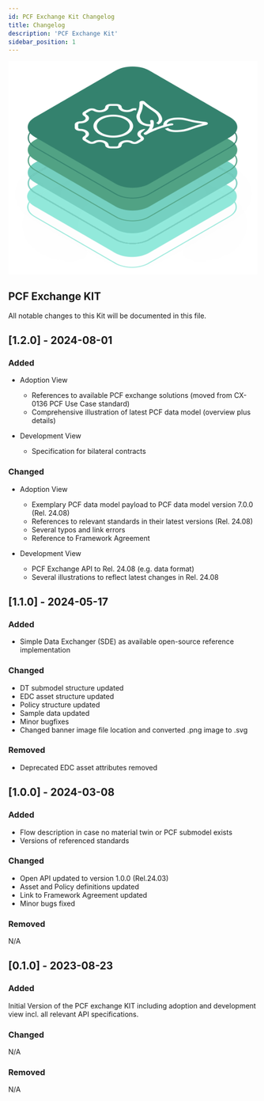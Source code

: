 ```yaml
---
id: PCF Exchange Kit Changelog
title: Changelog
description: 'PCF Exchange Kit'
sidebar_position: 1
---
```


![PCF Exchange kit banner](/img/kit-icons/pcf-kit-icon.svg)

## PCF Exchange KIT

All notable changes to this Kit will be documented in this file.

## [1.2.0] - 2024-08-01

### Added

* Adoption View
  - References to available PCF exchange solutions (moved from CX-0136 PCF Use Case standard)
  - Comprehensive illustration of latest PCF data model (overview plus details)

* Development View
  - Specification for bilateral contracts 

### Changed

* Adoption View
  - Exemplary PCF data model payload to PCF data model version 7.0.0 (Rel. 24.08)
  - References to relevant standards in their latest versions (Rel. 24.08)
  - Several typos and link errors
  - Reference to Framework Agreement

* Development View
  - PCF Exchange API to Rel. 24.08 (e.g. data format)
  - Several illustrations to reflect latest changes in Rel. 24.08

## [1.1.0] - 2024-05-17

### Added

* Simple Data Exchanger (SDE) as available open-source reference implementation

### Changed

* DT submodel structure updated
* EDC asset structure updated
* Policy structure updated
* Sample data updated
* Minor bugfixes
* Changed banner image file location and converted .png image to .svg

### Removed

* Deprecated EDC asset attributes removed

## [1.0.0] - 2024-03-08

### Added

* Flow description in case no material twin or PCF submodel exists
* Versions of referenced standards

### Changed

* Open API updated to version 1.0.0 (Rel.24.03)
* Asset and Policy definitions updated
* Link to Framework Agreement updated
* Minor bugs fixed

### Removed

N/A

## [0.1.0] - 2023-08-23

### Added

Initial Version of the PCF exchange KIT including adoption and development view incl. all relevant API specifications.

### Changed

N/A

### Removed

N/A
